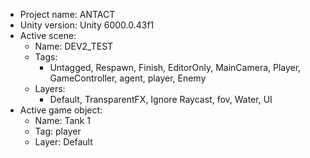 <!-- UNITY CODE ASSIST INSTRUCTIONS START -->
- Project name: ANTACT
- Unity version: Unity 6000.0.43f1
- Active scene:
  - Name: DEV2_TEST
  - Tags:
    - Untagged, Respawn, Finish, EditorOnly, MainCamera, Player, GameController, agent, player, Enemy
  - Layers:
    - Default, TransparentFX, Ignore Raycast, fov, Water, UI
- Active game object:
  - Name: Tank 1
  - Tag: player
  - Layer: Default
<!-- UNITY CODE ASSIST INSTRUCTIONS END -->